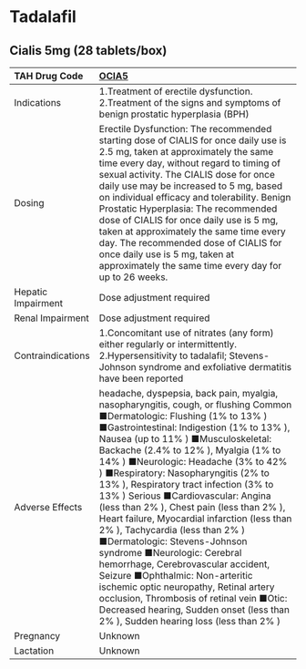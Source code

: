 # Tadalafil

## Cialis 5mg (28 tablets/box)

| TAH Drug Code      | [**OCIA5**](https://www.tahsda.org.tw/drugs/hissearch.php?drug_code=OCIA5)                                                                                                                                                                                                                                                                                                                                                                                                                                                                                                                                                                                                                                                                                                                                                                                          |
|:-------------------|:--------------------------------------------------------------------------------------------------------------------------------------------------------------------------------------------------------------------------------------------------------------------------------------------------------------------------------------------------------------------------------------------------------------------------------------------------------------------------------------------------------------------------------------------------------------------------------------------------------------------------------------------------------------------------------------------------------------------------------------------------------------------------------------------------------------------------------------------------------------------|
| Indications        | 1.Treatment of erectile dysfunction. 2.Treatment of the signs and symptoms of benign prostatic hyperplasia (BPH)                                                                                                                                                                                                                                                                                                                                                                                                                                                                                                                                                                                                                                                                                                                                                    |
| Dosing             | Erectile Dysfunction: The recommended starting dose of CIALIS for once daily use is 2.5 mg, taken at approximately the same time every day, without regard to timing of sexual activity. The CIALIS dose for once daily use may be increased to 5 mg, based on individual efficacy and tolerability. Benign Prostatic Hyperplasia: The recommended dose of CIALIS for once daily use is 5 mg, taken at approximately the same time every day. The recommended dose of CIALIS for once daily use is 5 mg, taken at approximately the same time every day for up to 26 weeks.                                                                                                                                                                                                                                                                                         |
| Hepatic Impairment | Dose adjustment required                                                                                                                                                                                                                                                                                                                                                                                                                                                                                                                                                                                                                                                                                                                                                                                                                                            |
| Renal Impairment   | Dose adjustment required                                                                                                                                                                                                                                                                                                                                                                                                                                                                                                                                                                                                                                                                                                                                                                                                                                            |
| Contraindications  | 1.Concomitant use of nitrates (any form) either regularly or intermittently. 2.Hypersensitivity to tadalafil; Stevens-Johnson syndrome and exfoliative dermatitis have been reported                                                                                                                                                                                                                                                                                                                                                                                                                                                                                                                                                                                                                                                                                |
| Adverse Effects    | headache, dyspepsia, back pain, myalgia, nasopharyngitis, cough, or flushing Common ■Dermatologic: Flushing (1% to 13% ) ■Gastrointestinal: Indigestion (1% to 13% ), Nausea (up to 11% ) ■Musculoskeletal: Backache (2.4% to 12% ), Myalgia (1% to 14% ) ■Neurologic: Headache (3% to 42% ) ■Respiratory: Nasopharyngitis (2% to 13% ), Respiratory tract infection (3% to 13% ) Serious ■Cardiovascular: Angina (less than 2% ), Chest pain (less than 2% ), Heart failure, Myocardial infarction (less than 2% ), Tachycardia (less than 2% ) ■Dermatologic: Stevens-Johnson syndrome ■Neurologic: Cerebral hemorrhage, Cerebrovascular accident, Seizure ■Ophthalmic: Non-arteritic ischemic optic neuropathy, Retinal artery occlusion, Thrombosis of retinal vein ■Otic: Decreased hearing, Sudden onset (less than 2% ), Sudden hearing loss (less than 2% ) |
| Pregnancy          | Unknown                                                                                                                                                                                                                                                                                                                                                                                                                                                                                                                                                                                                                                                                                                                                                                                                                                                             |
| Lactation          | Unknown                                                                                                                                                                                                                                                                                                                                                                                                                                                                                                                                                                                                                                                                                                                                                                                                                                                             |

